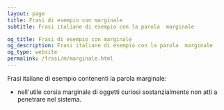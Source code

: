 ```yaml
---
layout: page
title: Frasi di esempio con marginale 
subtitle: Frasi italiane di esempio con la parola  marginale

og_title: Frasi di esempio con marginale 
og_description: Frasi italiane di esempio con la parola  marginale
og_type: website
permalink: /frasi/m/marginale.html
---
```


Frasi italiane di esempio contenenti la parola marginale:


- nell'utile corsia marginale di oggetti curiosi sostanzialmente non atti a penetrare nel sistema.
